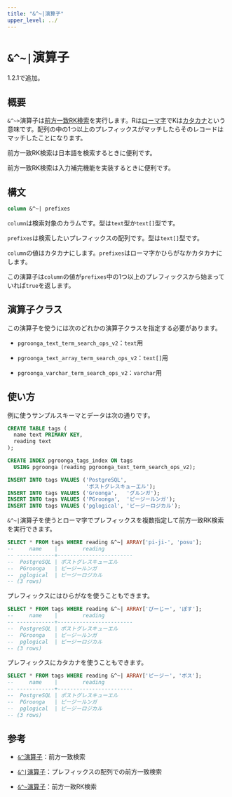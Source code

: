```yaml
---
title: "&^~|演算子"
upper_level: ../
---
```


# `&^~|`演算子

1.2.1で追加。

## 概要

`&^~>`演算子は[前方一致RK検索](http://groonga.org/ja/docs/reference/operations/prefix_rk_search.html)を実行します。Rは[ローマ字][wikipedia-romaji]でKは[カタカナ][wikipedia-katakana]という意味です。配列の中の1つ以上のプレフィックスがマッチしたらそのレコードはマッチしたことになります。

前方一致RK検索は日本語を検索するときに便利です。

前方一致RK検索は入力補完機能を実装するときに便利です。

## 構文

```sql
column &^~| prefixes
```

`column`は検索対象のカラムです。型は`text`型か`text[]`型です。

`prefixes`は検索したいプレフィックスの配列です。型は`text[]`型です。

`column`の値はカタカナにします。`prefixes`はローマ字かひらがなかカタカナにします。

この演算子は`column`の値が`prefixes`中の1つ以上のプレフィックスから始まっていれば`true`を返します。

## 演算子クラス

この演算子を使うには次のどれかの演算子クラスを指定する必要があります。

  * `pgroonga_text_term_search_ops_v2`：`text`用

  * `pgroonga_text_array_term_search_ops_v2`：`text[]`用

  * `pgroonga_varchar_term_search_ops_v2`：`varchar`用

## 使い方

例に使うサンプルスキーマとデータは次の通りです。

```sql
CREATE TABLE tags (
  name text PRIMARY KEY,
  reading text
);

CREATE INDEX pgroonga_tags_index ON tags
  USING pgroonga (reading pgroonga_text_term_search_ops_v2);
```

```sql
INSERT INTO tags VALUES ('PostgreSQL',
                         'ポストグレスキューエル');
INSERT INTO tags VALUES ('Groonga',   'グルンガ');
INSERT INTO tags VALUES ('PGroonga',  'ピージールンガ');
INSERT INTO tags VALUES ('pglogical', 'ピージーロジカル');
```

`&^~|`演算子を使うとローマ字でプレフィックスを複数指定して前方一致RK検索を実行できます。

```sql
SELECT * FROM tags WHERE reading &^~| ARRAY['pi-ji-', 'posu'];
--     name    |        reading         
-- ------------+------------------------
--  PostgreSQL | ポストグレスキューエル
--  PGroonga   | ピージールンガ
--  pglogical  | ピージーロジカル
-- (3 rows)
```

プレフィックスにはひらがなを使うこともできます。

```sql
SELECT * FROM tags WHERE reading &^~| ARRAY['ぴーじー', 'ぽす'];
--     name    |        reading         
-- ------------+------------------------
--  PostgreSQL | ポストグレスキューエル
--  PGroonga   | ピージールンガ
--  pglogical  | ピージーロジカル
-- (3 rows)
```

プレフィックスにカタカナを使うこともできます。

```sql
SELECT * FROM tags WHERE reading &^~| ARRAY['ピージー', 'ポス'];
--     name    |        reading         
-- ------------+------------------------
--  PostgreSQL | ポストグレスキューエル
--  PGroonga   | ピージールンガ
--  pglogical  | ピージーロジカル
-- (3 rows)
```

## 参考

  * [`&^`演算子][prefix-search-v2]：前方一致検索

  * [`&^|`演算子][prefix-search-in-v2]：プレフィックスの配列での前方一致検索

  * [`&^~`演算子][prefix-rk-search-v2]：前方一致RK検索

[groonga-prefix-rk-search]:http://groonga.org/ja/docs/reference/operations/prefix_rk_search.html

[wikipedia-romaji]:https://ja.wikipedia.org/wiki/%E3%83%AD%E3%83%BC%E3%83%9E%E5%AD%97

[wikipedia-katakana]:https://ja.wikipedia.org/wiki/%E7%89%87%E4%BB%AE%E5%90%8D

[prefix-search-v2]:prefix-search-v2.html

[prefix-search-in-v2]:prefix-search-in-v2.html

[prefix-rk-search-v2]:prefix-rk-search-v2.html
